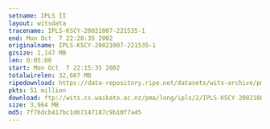 ```yaml
---
setname: IPLS II
layout: witsdata
tracename: IPLS-KSCY-20021007-221535-1
end: Mon Oct  7 22:20:35 2002
originalname: IPLS-KSCY-20021007-221535-1
gzsize: 1,147 MB
len: 0:05:00
start: Mon Oct  7 22:15:35 2002
totalwirelen: 32,607 MB
ripedownload: https://data-repository.ripe.net/datasets/wits-archive/pma/long/ipls/2/IPLS-KSCY-20021007-221535-1.gz
pkts: 51 million
download: ftp://wits.cs.waikato.ac.nz/pma/long/ipls/2/IPLS-KSCY-20021007-221535-1.gz
size: 3,964 MB
md5: 7f76dcb417bc1d67147187c9b10f7a45
---
```

